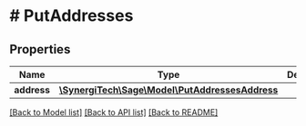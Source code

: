 # # PutAddresses

## Properties

Name | Type | Description | Notes
------------ | ------------- | ------------- | -------------
**address** | [**\SynergiTech\Sage\Model\PutAddressesAddress**](PutAddressesAddress.md) |  |

[[Back to Model list]](../../README.md#models) [[Back to API list]](../../README.md#endpoints) [[Back to README]](../../README.md)
